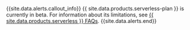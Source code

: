 {{site.data.alerts.callout_info}}
{{ site.data.products.serverless-plan }} is currently in beta. For information about its limitations, see [{{ site.data.products.serverless }} FAQs](free-faqs.html).
{{site.data.alerts.end}}
